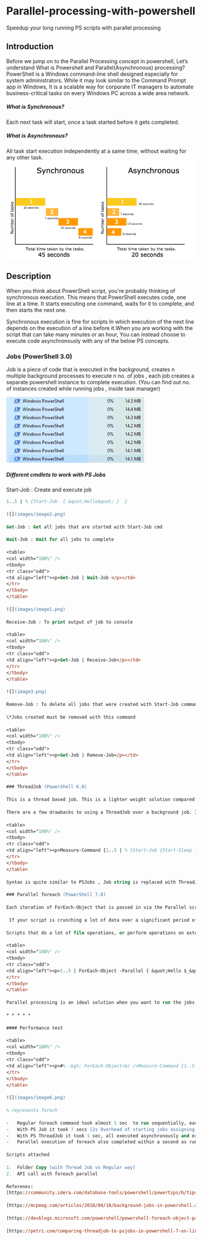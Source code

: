 # Parallel-processing-with-powershell
Speedup your long running PS scripts with parallel processing

Introduction
------------

Before we jump on to the Parallel Processing concept in powershell, Let’s understand What is Powershell and Parallel(Asynchronous) processing? PowerShell is a Windows command-line shell designed especially for system administrators. While it may look similar to the Command Prompt app in Windows, It is a scalable way for corporate IT managers to automate business-critical tasks on every Windows PC across a wide area network.

##### What is Synchronous?

Each next task will start, once a task started before it gets completed.

##### What is Asynchronous?

All task start execution independently at a same time, without waiting for any other task.
![](synchronous-asynchronous-javascript.png)

Description
-----------

When you think about PowerShell script, you're probably thinking of synchronous execution. This means that PowerShell executes code, one line at a time. It starts executing one command, waits for it to complete, and then starts the next one.

Synchronous execution is fine for scripts In which execution of the next line depends on the execution of a line before it.When you are working with the script that can take many minutes or an hour, You can instead choose to execute code asynchronously with any of the below PS concepts.  

### Jobs (PowerShell 3.0)

Job is a piece of code that is executed in the background, creates n multiple background processes to execute n no. of jobs , each job creates a separate powershell instance to complete execution. (You can find out no. of instances created while running jobs , inside task manager)

![](2020-05-30_11h58_54.png)

##### Different cmdlets to work with PS Jobs

Start-Job : Create and execute job
```ps
1..5 | % {Start-Job  { &quot;Hello&quot; }  }

![](images/image2.png)

Get-Job : Get all jobs that are started with Start-Job cmd

Wait-Job : Wait for all jobs to complete

<table>
<col width="100%" />
<tbody>
<tr class="odd">
<td align="left"><p>Get-Job | Wait-Job </p></td>
</tr>
</tbody>
</table>

![](images/image1.png)

Receive-Job : To print output of job to console

<table>
<col width="100%" />
<tbody>
<tr class="odd">
<td align="left"><p>Get-Job | Receive-Job</p></td>
</tr>
</tbody>
</table>

![](image3.png)

Remove-Job : To delete all jobs that were created with Start-Job command

\*Jobs created must be removed with this command

<table>
<col width="100%" />
<tbody>
<tr class="odd">
<td align="left"><p>Get-Job | Remove-Job</p></td>
</tr>
</tbody>
</table>

### ThreadJob (PowerShell 6.0)

This is a thread based job. This is a lighter weight solution compared to Jobs. Unlike traditional PS Jobs which spawn a whole new host process for each running job, PS ThreadJobs run in multiple threads on the same process which vastly increases performance by lowering overhead.

There are a few drawbacks to using a ThreadJob over a background job. If a background job hangs, only that process hangs. All other jobs keep chugging away. If you have a job that hangs with ThreadJob the entire queue is affected

<table>
<col width="100%" />
<tbody>
<tr class="odd">
<td align="left"><p>Measure-Command {1..5 | % {Start-Job {Start-Sleep 1}} | Wait-Job} | Select-Object TotalSeconds<br />Measure-Command {1..5 | % {Start-ThreadJob {Start-Sleep 1}} | Wait-Job} | Select-Object TotalSeconds<br /><br />TotalSeconds<br />------------<br />   5.7665849<br />   1.5735008</p></td>
</tr>
</tbody>
</table>

Syntax is quite similar to PSJobs , Job string is replaced with ThreadJob. One parameter is there to set no of jobs you want to start concurrently (i.e. throttle limit , default value is 5)

### Parallel foreach (PowerShell 7.0)

Each iteration of ForEach-Object that is passed in via the Parallel scriptblock input, will run in it’s own thread.This is faster than both the methods.you can run all script in parallel for each piped input object.

 If your script is crunching a lot of data over a significant period of time and if the machine you are running on has multiple cores that can host the script block threads. In this case the -ThrottleLimit parameter should be set approximately to the number of available cores. If you are running on a VM with a single core, then it makes little sense to run high compute script blocks in parallel since the system must serialize them anyway to run on the single core

Scripts that do a lot of file operations, or perform operations on external machines can benefit by running in parallel. Since the running script cannot use all of the machine cores, it makes sense to set the -ThrottleLimit parameter to something greater than the number of cores. If one script execution waits many minutes to complete, you may want to allow tens or hundreds of scripts to run in parallel..

<table>
<col width="100%" />
<tbody>
<tr class="odd">
<td align="left"><p>1..5 | ForEach-Object -Parallel { &quot;Hello $_&quot;; sleep 1; } -ThrottleLimit 5 <br />Hello 1 <br />Hello 3 <br />Hello 2 <br />Hello 4 <br />Hello 5<br /></p></td>
</tr>
</tbody>
</table>

Parallel processing is an ideal solution when you want to run the jobs that are independent of each other.

* * * * *

#### Performance test

<table>
<col width="100%" />
<tbody>
<tr class="odd">
<td align="left"><p>#% -&gt; ForEach-Object<br />Measure-Command {1..5 | % {Start-Sleep 1} } | Select-Object TotalSeconds<br />#Job<br />Measure-Command {1..5 | % {Start-Job {Start-Sleep 1}} | Wait-Job} | Select-Object TotalSeconds<br />#Thread Job<br />Measure-Command {1..5 | % {Start-ThreadJob -ThrottleLimit 5 {Start-Sleep 1}} | Wait-Job} | Select-Object TotalSeconds<br />#ForEach-Object Parallel<br />Measure-Command {1..5 | ForEach-Object -Parallel {Start-Sleep 1} -ThrottleLimit 5} | Select-Object TotalSeconds<br /></p></td>
</tr>
</tbody>
</table>

![](images/image6.png)

% represents forech

-   Regular foreach command took almost 5 sec  to run sequentially, each iteration took one second to complete the execution
-   With PS Job it took 7 secs (2s Overhead of starting jobs assigning runspace etc.)
-   With PS ThreadJob it took 1 sec, all executed asynchronously and executed within 1 sec (background job created and we will need to remove it manually)
-   Parallel execution of foreach also completed within a second as runs based on throttle limit which should be set as per the CPU cores.

Scripts attached

1.  Folder Copy (with Thread Job vs Regular way)
2.  API call with foreach parallel

Referenes:
[https://community.idera.com/database-tools/powershell/powertips/b/tips/posts/parallel-processing-in-powershell](https://www.google.com/url?q=https://community.idera.com/database-tools/powershell/powertips/b/tips/posts/parallel-processing-in-powershell&sa=D&ust=1590933961824000)

[https://mcpmag.com/articles/2018/04/18/background-jobs-in-powershell.aspx](https://www.google.com/url?q=https://mcpmag.com/articles/2018/04/18/background-jobs-in-powershell.aspx&sa=D&ust=1590933961824000)

[https://devblogs.microsoft.com/powershell/powershell-foreach-object-parallel-feature/](https://www.google.com/url?q=https://devblogs.microsoft.com/powershell/powershell-foreach-object-parallel-feature/&sa=D&ust=1590933961824000)

[https://petri.com/comparing-threadjob-to-psjobs-in-powershell-7-on-linux](https://www.google.com/url?q=https://petri.com/comparing-threadjob-to-psjobs-in-powershell-7-on-linux&sa=D&ust=1590933961825000)

